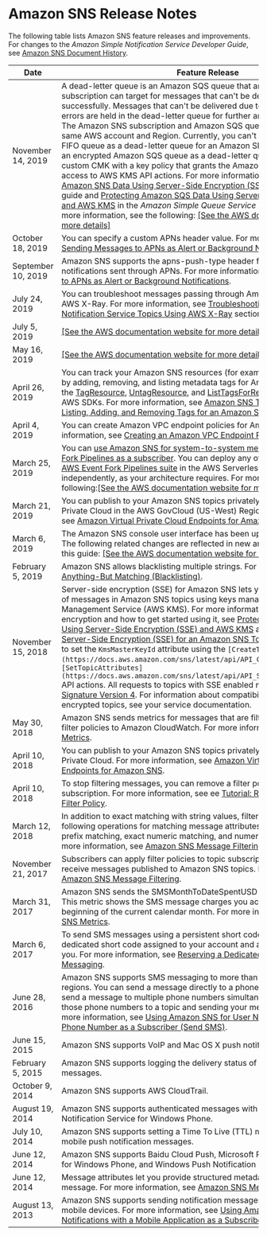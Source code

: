 # Amazon SNS Release Notes<a name="sns-release-notes"></a>

The following table lists Amazon SNS feature releases and improvements\. For changes to the *Amazon Simple Notification Service Developer Guide*, see [Amazon SNS Document History](sns-document-history.md)\.


| Date | Feature Release | 
| --- | --- | 
| November 14, 2019 | A dead\-letter queue is an Amazon SQS queue that an Amazon SNS subscription can target for messages that can't be delivered to subscribers successfully\. Messages that can't be delivered due to client errors or server errors are held in the dead\-letter queue for further analysis or reprocessing\.   The Amazon SNS subscription and Amazon SQS queue must be under the same AWS account and Region\. Currently, you can't use an Amazon SQS FIFO queue as a dead\-letter queue for an Amazon SNS subscription\. To use an encrypted Amazon SQS queue as a dead\-letter queue, you must use a custom CMK with a key policy that grants the Amazon SNS service principal access to AWS KMS API actions\. For more information, see [Protecting Amazon SNS Data Using Server\-Side Encryption \(SSE\) and AWS KMS](sns-server-side-encryption.md) in this guide and [Protecting Amazon SQS Data Using Server\-Side Encryption \(SSE\) and AWS KMS](https://docs.aws.amazon.com/AWSSimpleQueueService/latest/SQSDeveloperGuide/sqs-server-side-encryption.html) in the *Amazon Simple Queue Service Developer Guide*\.  For more information, see the following: [\[See the AWS documentation website for more details\]](http://docs.aws.amazon.com/sns/latest/dg/sns-release-notes.html) | 
| October 18, 2019 | You can specify a custom APNs header value\. For more information, see [Sending Messages to APNs as Alert or Background Notifications](sns-send-custom-platform-specific-payloads-mobile-devices.md#mobile-push-send-message-apns-background-notification)\. | 
| September 10, 2019 | Amazon SNS supports the apns\-push\-type header field for mobile notifications sent through APNs\. For more information, see [Sending Messages to APNs as Alert or Background Notifications](sns-send-custom-platform-specific-payloads-mobile-devices.md#mobile-push-send-message-apns-background-notification)\. | 
| July 24, 2019 | You can troubleshoot messages passing through Amazon SNS topics using AWS X\-Ray\. For more information, see [Troubleshooting Amazon Simple Notification Service Topics Using AWS X\-Ray](sns-troubleshooting-using-x-ray.md) section\.  | 
| July 5, 2019 |  [\[See the AWS documentation website for more details\]](http://docs.aws.amazon.com/sns/latest/dg/sns-release-notes.html)  | 
| May 16, 2019 |  [\[See the AWS documentation website for more details\]](http://docs.aws.amazon.com/sns/latest/dg/sns-release-notes.html)  | 
| April 26, 2019 | You can track your Amazon SNS resources \(for example, for cost allocation\) by adding, removing, and listing metadata tags for Amazon SNS topics using the [TagResource](https://docs.aws.amazon.com/sns/latest/api/API_TagResource.html), [UntagResource](https://docs.aws.amazon.com/sns/latest/api/API_UntagResource.html), and [ListTagsForResource](https://docs.aws.amazon.com/sns/latest/api/API_ListTagsForResource.html) API actions or AWS SDKs\. For more information, see [Amazon SNS Tags](sns-tags.md) and the [Tutorial: Listing, Adding, and Removing Tags for an Amazon SNS Topic](sns-tutorial-list-add-remove-tags-for-topic.md) tutorial\. | 
| April 4, 2019 | You can create Amazon VPC endpoint policies for Amazon SNS\. For more information, see [Creating an Amazon VPC Endpoint Policy for Amazon SNS](sns-vpc-endpoint-policy.md)\. | 
| March 25, 2019 | You can [use Amazon SNS for system\-to\-system messaging with AWS Event Fork Pipelines as a subscriber](sns-fork-pipeline-as-subscriber.md)\. You can deploy any of the pipelines from the [AWS Event Fork Pipelines suite](https://serverlessrepo.aws.amazon.com/applications?query=aws-event-fork-pipelines) in the AWS Serverless Application Repository independently, as your architecture requires\. For more information, see the following:[\[See the AWS documentation website for more details\]](http://docs.aws.amazon.com/sns/latest/dg/sns-release-notes.html) | 
| March 21, 2019 | You can publish to your Amazon SNS topics privately from Amazon Virtual Private Cloud in the AWS GovCloud \(US\-West\) Region\. For more information, see [Amazon Virtual Private Cloud Endpoints for Amazon SNS](sns-publishing-to-topics-from-vpc.md)\. | 
| March 6, 2019 | The Amazon SNS console user interface has been updated and improved\. The following related changes are reflected in new and rewritten sections in this guide: [\[See the AWS documentation website for more details\]](http://docs.aws.amazon.com/sns/latest/dg/sns-release-notes.html)  | 
| February 5, 2019 | Amazon SNS allows blacklisting multiple strings\. For more information, see [Anything\-But Matching \(Blacklisting\)](sns-subscription-filter-policies.md#string-anything-but-matching-blacklisting)\. | 
| November 15, 2018 | Server\-side encryption \(SSE\) for Amazon SNS lets you protect the contents of messages in Amazon SNS topics using keys managed in the AWS Key Management Service \(AWS KMS\)\. For more information about server\-side encryption and how to get started using it, see [Protecting Amazon SNS Data Using Server\-Side Encryption \(SSE\) and AWS KMS](sns-server-side-encryption.md) and [Tutorial: Enabling Server\-Side Encryption \(SSE\) for an Amazon SNS Topic](sns-tutorial-enable-encryption-for-topic.md)\. SSE adds the ability to set the `KmsMasterKeyId` attribute using the `[CreateTopic](https://docs.aws.amazon.com/sns/latest/api/API_CreateTopic.html)` and `[SetTopicAttributes](https://docs.aws.amazon.com/sns/latest/api/API_SetTopicAttributes.html)` API actions\. All requests to topics with SSE enabled must use HTTPS and [Signature Version 4](https://docs.aws.amazon.com/general/latest/gr/signature-version-4.html)\. For information about compatibility of other services with encrypted topics, see your service documentation\.  | 
| May 30, 2018 | Amazon SNS sends metrics for messages that are filtered by subscription filter policies to Amazon CloudWatch\. For more information, see [Amazon SNS Metrics](sns-monitoring-using-cloudwatch.md#sns-metrics)\. | 
| April 10, 2018 | You can publish to your Amazon SNS topics privately from Amazon Virtual Private Cloud\. For more information, see [Amazon Virtual Private Cloud Endpoints for Amazon SNS](sns-publishing-to-topics-from-vpc.md)\. | 
| April 10, 2018 | To stop filtering messages, you can remove a filter policy assigned to a subscription\. For more information, see ee [Tutorial: Removing a Subscription Filter Policy](message-filtering-policy-remove.md)\. | 
| March 12, 2018 | In addition to exact matching with string values, filter policies support the following operations for matching message attributes: anything\-but matching, prefix matching, exact numeric matching, and numeric range matching\. For more information, see [Amazon SNS Message Filtering](sns-message-filtering.md)\. | 
| November 21, 2017 | Subscribers can apply filter policies to topic subscriptions to selectively receive messages published to Amazon SNS topics\. For more information, see [Amazon SNS Message Filtering](sns-message-filtering.md)\. | 
| March 31, 2017 | Amazon SNS sends the SMSMonthToDateSpentUSD metric to CloudWatch\. This metric shows the SMS message charges you accrued since the beginning of the current calendar month\. For more information, see [Amazon SNS Metrics](sns-monitoring-using-cloudwatch.md#sns-metrics)\. | 
| March 6, 2017 | To send SMS messages using a persistent short code, you can reserve a dedicated short code assigned to your account and available exclusively to you\. For more information, see [Reserving a Dedicated Short Code for SMS Messaging](sms_shortcodes.md)\. | 
| June 28, 2016 | Amazon SNS supports SMS messaging to more than 200 countries and regions\. You can send a message directly to a phone number, or you can send a message to multiple phone numbers simultaneously by subscribing those phone numbers to a topic and sending your message to the topic\. For more information, see [Using Amazon SNS for User Notifications with a Mobile Phone Number as a Subscriber \(Send SMS\)](sns-mobile-phone-number-as-subscriber.md)\. | 
| June 15, 2015 | Amazon SNS supports VoIP and Mac OS X push notifications\. | 
| February 5, 2015 | Amazon SNS supports logging the delivery status of push notification messages\. | 
| October 9, 2014 | Amazon SNS supports AWS CloudTrail\. | 
| August 19, 2014 | Amazon SNS supports authenticated messages with Microsoft Push Notification Service for Windows Phone\.  | 
| July 10, 2014 | Amazon SNS supports setting a Time To Live \(TTL\) message attribute for mobile push notification messages\. | 
| June 12, 2014 | Amazon SNS supports Baidu Cloud Push, Microsoft Push Notification Service for Windows Phone, and Windows Push Notification Services\. | 
| June 12, 2014 | Message attributes let you provide structured metadata items about a message\. For more information, see [Amazon SNS Message Attributes](sns-message-attributes.md)\.  | 
| August 13, 2013 | Amazon SNS supports sending notification messages directly to apps on mobile devices\. For more information, see [Using Amazon SNS for User Notifications with a Mobile Application as a Subscriber \(Mobile Push\)](sns-mobile-application-as-subscriber.md)\.  | 